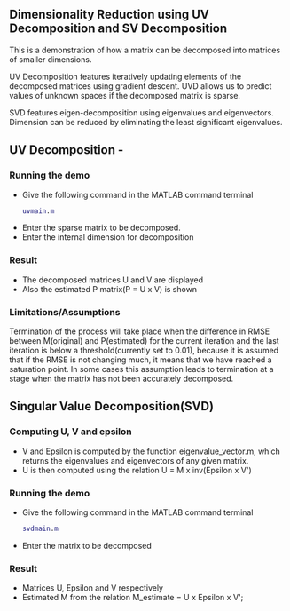 ## Dimensionality Reduction using UV Decomposition and SV Decomposition

This is a demonstration of how a matrix can be decomposed into matrices of smaller dimensions.

UV Decomposition features iteratively updating elements of the decomposed matrices using gradient descent. UVD allows us to predict values of unknown spaces if the decomposed matrix is sparse.

SVD features eigen-decomposition using eigenvalues and eigenvectors. Dimension can be reduced by eliminating the least significant eigenvalues.

## UV Decomposition -
### Running the demo
* Give the following command in the MATLAB command terminal
  ```MATLAB
  uvmain.m
  ```
* Enter the sparse matrix to be decomposed.
* Enter the internal dimension for decomposition

### Result
* The decomposed matrices U and V are displayed
* Also the estimated P matrix(P = U x V) is shown

### Limitations/Assumptions
Termination of the process will take place when the difference in RMSE between M(original) and P(estimated) for the current iteration and the last iteration is below a threshold(currently set to 0.01), because it is assumed that if the RMSE is not changing much, it means that we have reached a saturation point. In some cases this assumption leads to termination at a stage when the matrix has not been accurately decomposed.

## Singular Value Decomposition(SVD)
### Computing U, V and epsilon
* V and Epsilon is computed by the function eigenvalue_vector.m, which returns the eigenvalues and eigenvectors of any given matrix.
* U is then computed using the relation U = M x inv(Epsilon x V')

### Running the demo
* Give the following command in the MATLAB command terminal
  ```MATLAB
  svdmain.m
  ```
* Enter the matrix to be decomposed
### Result
* Matrices U, Epsilon and V respectively
* Estimated M from the relation M_estimate = U x Epsilon x V';
